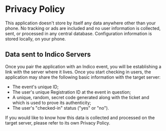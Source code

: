# Privacy Policy

This application doesn't store by itself any data anywhere other than your phone. No tracking or ads are included and
no user information is collected, sent, or processed in any central database. Configuration information is stored
locally, on your phone.

## Data sent to Indico Servers

Once you pair the application with an Indico event, you will be establishing a link with the server where it lives.
Once you start checking in users, the application may share the following basic information with the target server:
 * The event's unique ID;
 * The user's unique Registration ID at the event in question;
 * A unique, random, secret code generated along with the ticket and which is used to prove its authenticity;
 * The user's "checked-in" status ("yes" or "no").

If you would like to know how this data is collected and processed on the target server, please refer to its own
Privacy Policy.
